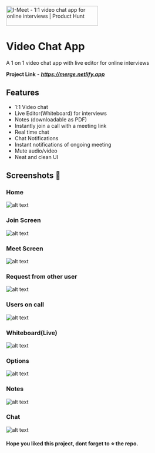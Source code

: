 <a href="https://www.producthunt.com/posts/i-meet?utm_source=badge-featured&utm_medium=badge&utm_souce=badge-i-meet" target="_blank"><img src="https://api.producthunt.com/widgets/embed-image/v1/featured.svg?post_id=300408&theme=light" alt="I-Meet - 1:1 video chat app for online interviews | Product Hunt" style="width: 250px; height: 54px;" width="250" height="54" /></a>
# Video Chat App
A 1 on 1  video chat app with live editor for online interviews

**Project Link** - ***https://merge.netlify.app***

## Features

- 1:1 Video chat
- Live Editor(Whiteboard) for interviews
- Notes (downloadable as PDF) 
- Instantly join a call with a meeting link
- Real time chat
- Chat Notifications
- Instant notifications of ongoing meeting
- Mute audio/video
- Neat and clean UI

## Screenshots 📸

### Home
![alt text](https://github.com/suresh213/video-chat/blob/master/Screenshots/1.png?raw=true)

### Join Screen
![alt text](https://github.com/suresh213/video-chat/blob/master/Screenshots/2.png?raw=true)

### Meet Screen
![alt text](https://github.com/suresh213/video-chat/blob/master/Screenshots/3.png?raw=true)

### Request from other user
![alt text](https://github.com/suresh213/video-chat/blob/master/Screenshots/4.png?raw=true)

### Users on call
![alt text](https://github.com/suresh213/video-chat/blob/master/Screenshots/5.png?raw=true)

### Whiteboard(Live)
![alt text](https://github.com/suresh213/video-chat/blob/master/Screenshots/6.png?raw=true)

### Options
![alt text](https://github.com/suresh213/video-chat/blob/master/Screenshots/7.png?raw=true)

### Notes
![alt text](https://github.com/suresh213/video-chat/blob/master/Screenshots/8.png?raw=true)

### Chat
![alt text](https://github.com/suresh213/video-chat/blob/master/Screenshots/9.png?raw=true)


#### Hope you liked this project, dont forget to ⭐ the repo.
